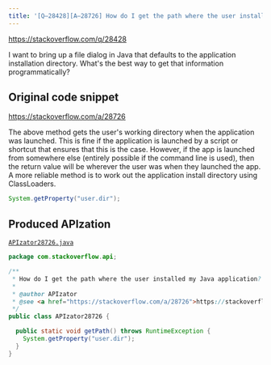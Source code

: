 ```yaml
---
title: '[Q–28428][A–28726] How do I get the path where the user installed my Java application?'
---
```


https://stackoverflow.com/q/28428

I want to bring up a file dialog in Java that defaults to the application installation directory.
What's the best way to get that information programmatically?



## Original code snippet

https://stackoverflow.com/a/28726

The above method gets the user's working directory when the application was launched. This is fine if the application is launched by a script or shortcut that ensures that this is the case.
However, if the app is launched from somewhere else (entirely possible if the command line is used), then the return value will be wherever the user was when they launched the app.
A more reliable method is to work out the application install directory using ClassLoaders.

```java
System.getProperty("user.dir");
```

## Produced APIzation

[`APIzator28726.java`](/data/search/java/APIzator28726.java)

```java
package com.stackoverflow.api;

/**
 * How do I get the path where the user installed my Java application?
 *
 * @author APIzator
 * @see <a href="https://stackoverflow.com/a/28726">https://stackoverflow.com/a/28726</a>
 */
public class APIzator28726 {

  public static void getPath() throws RuntimeException {
    System.getProperty("user.dir");
  }
}

```